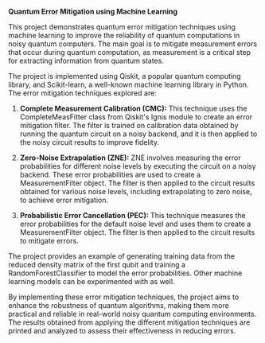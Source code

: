 **Quantum Error Mitigation using Machine Learning**

This project demonstrates quantum error mitigation techniques using machine learning to improve the reliability of quantum computations in noisy quantum computers. The main goal is to mitigate measurement errors that occur during quantum computation, as measurement is a critical step for extracting information from quantum states.

The project is implemented using Qiskit, a popular quantum computing library, and Scikit-learn, a well-known machine learning library in Python. The error mitigation techniques explored are:

1. **Complete Measurement Calibration (CMC):** This technique uses the CompleteMeasFitter class from Qiskit's Ignis module to create an error mitigation filter. The filter is trained on calibration data obtained by running the quantum circuit on a noisy backend, and it is then applied to the noisy circuit results to improve fidelity.

2. **Zero-Noise Extrapolation (ZNE):** ZNE involves measuring the error probabilities for different noise levels by executing the circuit on a noisy backend. These error probabilities are used to create a MeasurementFilter object. The filter is then applied to the circuit results obtained for various noise levels, including extrapolating to zero noise, to achieve error mitigation.

3. **Probabilistic Error Cancellation (PEC):** This technique measures the error probabilities for the default noise level and uses them to create a MeasurementFilter object. The filter is then applied to the circuit results to mitigate errors.

The project provides an example of generating training data from the reduced density matrix of the first qubit and training a RandomForestClassifier to model the error probabilities. Other machine learning models can be experimented with as well.

By implementing these error mitigation techniques, the project aims to enhance the robustness of quantum algorithms, making them more practical and reliable in real-world noisy quantum computing environments. The results obtained from applying the different mitigation techniques are printed and analyzed to assess their effectiveness in reducing errors.
